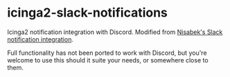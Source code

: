 <!--
  Title: Icinga Slack Notifications
  Description: Icinga 2 notification integration with slack
  Author: nisabek richard.hauswald
  -->

# icinga2-slack-notifications
Icinga2 notification integration with Discord. Modified from [Nisabek's Slack notification integration](https://github.com/nisabek/icinga2-slack-notifications).

Full functionality has not been ported to work with Discord, but you're welcome to use this should it suite your needs, or somewhere close to them.

